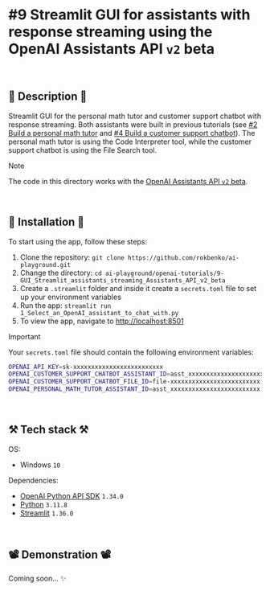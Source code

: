 # #9 Streamlit GUI for assistants with response streaming using the OpenAI Assistants API `v2` beta

<br>

## 📖 Description 📖

Streamlit GUI for the personal math tutor and customer support chatbot with response streaming. Both assistants were built in previous tutorials (see [#2 Build a personal math tutor](https://github.com/rokbenko/ai-playground/tree/main/openai-tutorials/2-Build_personal_math_tutor) and [#4 Build a customer support chatbot](https://github.com/rokbenko/ai-playground/tree/main/openai-tutorials/4-Build_customer_support_chatbot)). The personal math tutor is using the Code Interpreter tool, while the customer support chatbot is using the File Search tool.

> [!NOTE]
> The code in this directory works with the [OpenAI Assistants API `v2` beta](https://platform.openai.com/docs/api-reference/assistants).

<br>

## 🚀 Installation 🚀

To start using the app, follow these steps:

1. Clone the repository: `git clone https://github.com/rokbenko/ai-playground.git`
2. Change the directory: `cd ai-playground/openai-tutorials/9-GUI_Streamlit_assistants_streaming_Assistants_API_v2_beta`
3. Create a `.streamlit` folder and inside it create a `secrets.toml` file to set up your environment variables
4. Run the app: `streamlit run 1_Select_an_OpenAI_assistant_to_chat_with.py`
5. To view the app, navigate to [http://localhost:8501](http://localhost:8501)

> [!IMPORTANT]
> Your `secrets.toml` file should contain the following environment variables:
>
> ```bash
> OPENAI_API_KEY=sk-xxxxxxxxxxxxxxxxxxxxxxxxx
> OPENAI_CUSTOMER_SUPPORT_CHATBOT_ASSISTANT_ID=asst_xxxxxxxxxxxxxxxxxxxxxxxxx
> OPENAI_CUSTOMER_SUPPORT_CHATBOT_FILE_ID=file-xxxxxxxxxxxxxxxxxxxxxxxxx
> OPENAI_PERSONAL_MATH_TUTOR_ASSISTANT_ID=asst_xxxxxxxxxxxxxxxxxxxxxxxxx
> ```

<br>

## ⚒️ Tech stack ⚒️

OS:

- Windows `10`

Dependencies:

- [OpenAI Python API SDK](https://pypi.org/project/openai/) `1.34.0`
- [Python](https://www.python.org/) `3.11.8`
- [Streamlit](https://pypi.org/project/streamlit/) `1.36.0`

<br>

## 📽️ Demonstration 📽️

Coming soon... ✨
